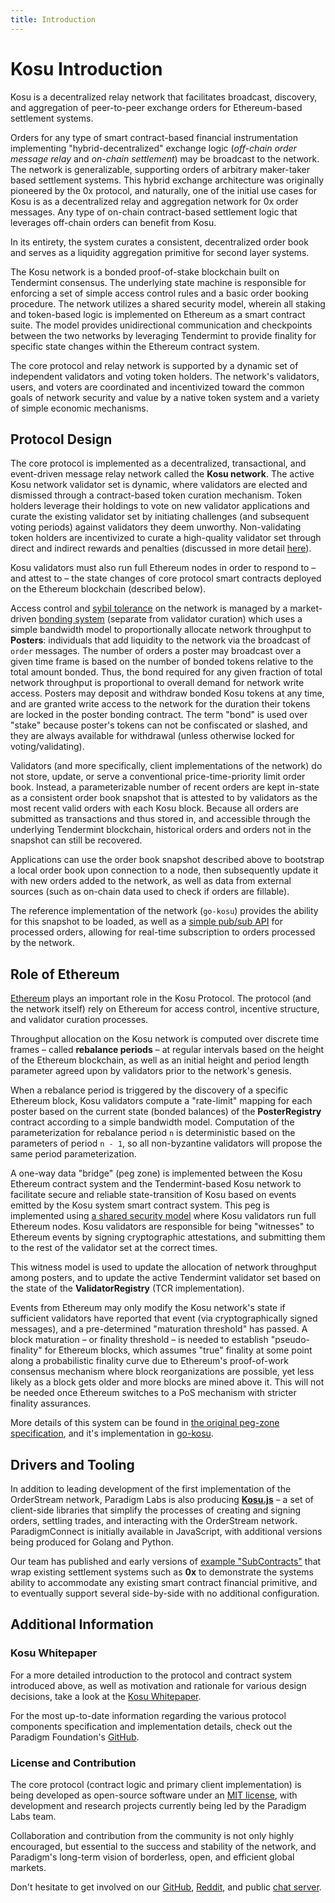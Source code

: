 ```yaml
---
title: Introduction
---
```


# Kosu Introduction

Kosu is a decentralized relay network that facilitates broadcast, discovery, and aggregation of peer-to-peer exchange orders for Ethereum-based settlement systems.

Orders for any type of smart contract-based financial instrumentation implementing "hybrid-decentralized" exchange logic (_off-chain order message relay_ and _on-chain settlement_) may be broadcast to the network. The network is generalizable, supporting orders of arbitrary maker-taker based settlement systems. This hybrid exchange architecture was originally pioneered by the 0x protocol, and naturally, one of the initial use cases for Kosu is as a decentralized relay and aggregation network for 0x order messages. Any type of on-chain contract-based settlement logic that leverages off-chain orders can benefit from Kosu.

In its entirety, the system curates a consistent, decentralized order book and serves as a liquidity aggregation primitive for second layer systems.

The Kosu network is a bonded proof-of-stake blockchain built on Tendermint consensus. The underlying state machine is responsible for enforcing a set of simple access control rules and a basic order booking procedure. The network utilizes a shared security model, wherein all staking and token-based logic is implemented on Ethereum as a smart contract suite. The model provides unidirectional communication and checkpoints between the two networks by leveraging Tendermint to provide finality for specific state changes within the Ethereum contract system.

The core protocol and relay network is supported by a dynamic set of independent validators and voting token holders. The network's validators, users, and voters are coordinated and incentivized toward the common goals of network security and value by a native token system and a variety of simple economic mechanisms.

## Protocol Design

The core protocol is implemented as a decentralized, transactional, and event-driven message relay network called the **Kosu network**. The active Kosu network validator set is dynamic, where validators are elected and dismissed through a contract-based token curation mechanism. Token holders leverage their holdings to vote on new validator applications and curate the existing validator set by initiating challenges (and subsequent voting periods) against validators they deem unworthy. Non-validating token holders are incentivized to curate a high-quality validator set through direct and indirect rewards and penalties (discussed in more detail [here](./token-mechanics.md)).

Kosu validators must also run full Ethereum nodes in order to respond to – and attest to – the state changes of core protocol smart contracts deployed on the Ethereum blockchain (described below).

Access control and [sybil tolerance](https://en.wikipedia.org/wiki/Sybil_attack) on the network is managed by a market-driven [bonding system](./token-mechanics.md) (separate from validator curation) which uses a simple bandwidth model to proportionally allocate network throughput to **Posters**: individuals that add liquidity to the network via the broadcast of `order` messages. The number of orders a poster may broadcast over a given time frame is based on the number of bonded tokens relative to the total amount bonded. Thus, the bond required for any given fraction of total network throughput is proportional to overall demand for network write access. Posters may deposit and withdraw bonded Kosu tokens at any time, and are granted write access to the network for the duration their tokens are locked in the poster bonding contract. The term "bond" is used over "stake" because poster's tokens can not be confiscated or slashed, and they are always available for withdrawal (unless otherwise locked for voting/validating).

Validators (and more specifically, client implementations of the network) do not store, update, or serve a conventional price-time-priority limit order book. Instead, a parameterizable number of recent orders are kept in-state as a consistent order book snapshot that is attested to by validators as the most recent valid orders with each Kosu block. Because all orders are submitted as transactions and thus stored in, and accessible through the underlying Tendermint blockchain, historical orders and orders not in the snapshot can still be recovered.

Applications can use the order book snapshot described above to bootstrap a local order book upon connection to a node, then subsequently update it with new orders added to the network, as well as data from external sources (such as on-chain data used to check if orders are fillable).

The reference implementation of the network (`go-kosu`) provides the ability for this snapshot to be loaded, as well as a [simple pub/sub API](../go-kosu/kosu_rpc.md) for processed orders, allowing for real-time subscription to orders processed by the network.

## Role of Ethereum

[Ethereum](https://ethereum.org) plays an important role in the Kosu Protocol. The protocol (and the network itself) rely on Ethereum for access control, incentive structure, and validator curation processes.

Throughput allocation on the Kosu network is computed over discrete time frames – called **rebalance periods** – at regular intervals based on the height of the Ethereum blockchain, as well as an initial height and period length parameter agreed upon by validators prior to the network's genesis.

When a rebalance period is triggered by the discovery of a specific Ethereum block, Kosu validators compute a "rate-limit" mapping for each poster based on the current state (bonded balances) of the **PosterRegistry** contract according to a simple bandwidth model. Computation of the parameterization for rebalance period `n` is deterministic based on the parameters of period `n - 1`, so all non-byzantine validators will propose the same period parameterization.

A one-way data "bridge" (peg zone) is implemented between the Kosu Ethereum contract system and the Tendermint-based Kosu network to facilitate secure and reliable state-transition of Kosu based on events emitted by the Kosu system smart contract system. This peg is implemented using [a shared security model](https://blog.cosmos.network/the-internet-of-blockchains-how-cosmos-does-interoperability-starting-with-the-ethereum-peg-zone-8744d4d2bc3f) where Kosu validators run full Ethereum nodes. Kosu validators are responsible for being "witnesses" to Ethereum events by signing cryptographic attestations, and submitting them to the rest of the validator set at the correct times.

This witness model is used to update the allocation of network throughput among posters, and to update the active Tendermint validator set based on the state of the **ValidatorRegistry** (TCR implementation).

Events from Ethereum may only modify the Kosu network's state if sufficient validators have reported that event (via cryptographically signed messages), and a pre-determined "maturation threshold" has passed. A block maturation – or finality threshold – is needed to establish "pseudo-finality" for Ethereum blocks, which assumes "true" finality at some point along a probabilistic finality curve due to Ethereum's proof-of-work consensus mechanism where block reorganizations are possible, yet less likely as a block gets older and more blocks are mined above it. This will not be needed once Ethereum switches to a PoS mechanism with stricter finality assurances.

More details of this system can be found in [the original peg-zone specification](https://github.com/ParadigmFoundation/ParadigmCore/blob/master/spec/ethereum-peg-spec.md), and it's implementation in [go-kosu](https://github.com/ParadigmFoundation/kosu-monorepo/blob/master/packages/go-kosu/).

## Drivers and Tooling

In addition to leading development of the first implementation of the OrderStream network, Paradigm Labs is also producing [**Kosu.js**](https://github.com/ParadigmFoundation/kosu-monorepo/blob/master/packages/kosu.js) – a set of client-side libraries that simplify the processes of creating and signing orders, settling trades, and interacting with the OrderStream network. ParadigmConnect is initially available in JavaScript, with additional versions being produced for Golang and Python.

Our team has published and early versions of [example "SubContracts"](https://github.com/ParadigmFoundation/ParadigmContracts/blob/master/examples) that wrap existing settlement systems such as **0x** to demonstrate the systems ability to accommodate any existing smart contract financial primitive, and to eventually support several side-by-side with no additional configuration.

## Additional Information

### Kosu Whitepaper

For a more detailed introduction to the protocol and contract system introduced above, as well as motivation and rationale for various design decisions, take a look at the [Kosu Whitepaper](https://kosu.io/whitepaper.pdf).

For the most up-to-date information regarding the various protocol components specification and implementation details, check out the Paradigm Foundation's [GitHub](https://github.com/ParadigmFoundation/).

### License and Contribution

The core protocol (contract logic and primary client implementation) is being developed as open-source software under an [MIT license](https://opensource.org/licenses/MIT), with development and research projects currently being led by the Paradigm Labs team.

Collaboration and contribution from the community is not only highly encouraged, but essential to the success and stability of the network, and Paradigm's long-term vision of borderless, open, and efficient global markets.

Don't hesitate to get involved on our [GitHub](https://github.com/ParadigmFoundation/), [Reddit](https://reddit.com/r/ParadigmFoundation), and public [chat server](https://discordapp.com/invite/sNeMpDe).
